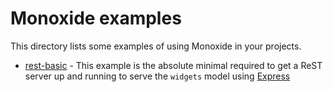 Monoxide examples
=================
This directory lists some examples of using Monoxide in your projects.


* [rest-basic](rest-basic) - This example is the absolute minimal required to get a ReST server up and running to serve the `widgets` model using [Express](http://expressjs.com)
